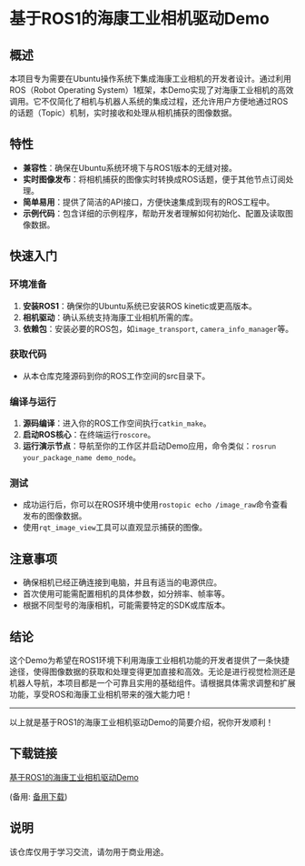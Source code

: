 # 基于ROS1的海康工业相机驱动Demo

## 概述

本项目专为需要在Ubuntu操作系统下集成海康工业相机的开发者设计。通过利用ROS（Robot Operating System）1框架，本Demo实现了对海康工业相机的高效调用。它不仅简化了相机与机器人系统的集成过程，还允许用户方便地通过ROS的话题（Topic）机制，实时接收和处理从相机捕获的图像数据。

## 特性

- **兼容性**：确保在Ubuntu系统环境下与ROS1版本的无缝对接。
- **实时图像发布**：将相机捕获的图像实时转换成ROS话题，便于其他节点订阅处理。
- **简单易用**：提供了简洁的API接口，方便快速集成到现有的ROS工程中。
- **示例代码**：包含详细的示例程序，帮助开发者理解如何初始化、配置及读取图像数据。

## 快速入门

### 环境准备

1. **安装ROS1**：确保你的Ubuntu系统已安装ROS kinetic或更高版本。
2. **相机驱动**：确认系统支持海康工业相机所需的库。
3. **依赖包**：安装必要的ROS包，如`image_transport`, `camera_info_manager`等。

### 获取代码

- 从本仓库克隆源码到你的ROS工作空间的src目录下。

### 编译与运行

1. **源码编译**：进入你的ROS工作空间执行`catkin_make`。
2. **启动ROS核心**：在终端运行`roscore`。
3. **运行演示节点**：导航至你的工作区并启动Demo应用，命令类似：`rosrun your_package_name demo_node`。

### 测试

- 成功运行后，你可以在ROS环境中使用`rostopic echo /image_raw`命令查看发布的图像数据。
- 使用`rqt_image_view`工具可以直观显示捕获的图像。

## 注意事项

- 确保相机已经正确连接到电脑，并且有适当的电源供应。
- 首次使用可能需配置相机的具体参数，如分辨率、帧率等。
- 根据不同型号的海康相机，可能需要特定的SDK或库版本。

## 结论

这个Demo为希望在ROS1环境下利用海康工业相机功能的开发者提供了一条快捷途径，使得图像数据的获取和处理变得更加直接和高效。无论是进行视觉检测还是机器人导航，本项目都是一个可靠且实用的基础组件。请根据具体需求调整和扩展功能，享受ROS和海康工业相机带来的强大能力吧！

---

以上就是基于ROS1的海康工业相机驱动Demo的简要介绍，祝你开发顺利！

## 下载链接
[基于ROS1的海康工业相机驱动Demo](https://pan.quark.cn/s/c974953e97c3) 

(备用: [备用下载](https://pan.baidu.com/s/1qgC0lNBtwqN-ZLbZqxH7Sw?pwd=1234))

## 说明

该仓库仅用于学习交流，请勿用于商业用途。
